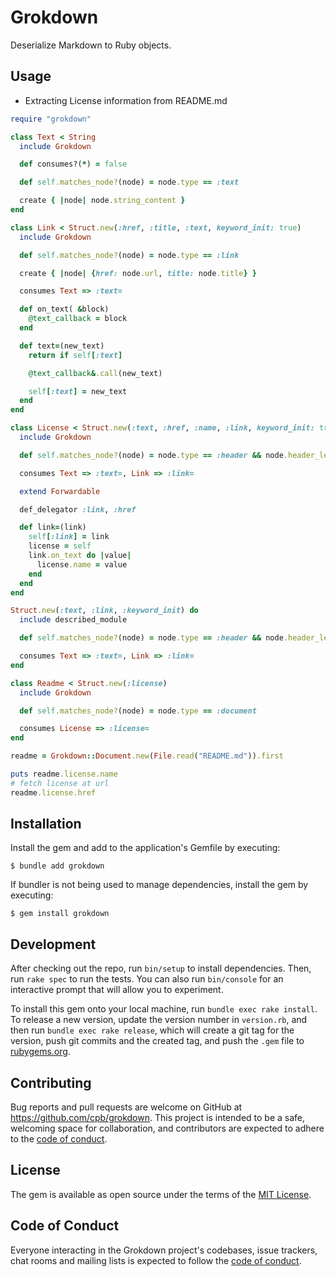# Grokdown

Deserialize Markdown to Ruby objects.

## Usage

- Extracting License information from README.md

```ruby
require "grokdown"

class Text < String
  include Grokdown

  def consumes?(*) = false

  def self.matches_node?(node) = node.type == :text

  create { |node| node.string_content }
end

class Link < Struct.new(:href, :title, :text, keyword_init: true)
  include Grokdown

  def self.matches_node?(node) = node.type == :link

  create { |node| {href: node.url, title: node.title} }

  consumes Text => :text=

  def on_text( &block)
    @text_callback = block
  end

  def text=(new_text)
    return if self[:text]

    @text_callback&.call(new_text)

    self[:text] = new_text
  end
end

class License < Struct.new(:text, :href, :name, :link, keyword_init: true)
  include Grokdown

  def self.matches_node?(node) = node.type == :header && node.header_level == 2 && node.first_child.string_content == "License"

  consumes Text => :text=, Link => :link=

  extend Forwardable

  def_delegator :link, :href

  def link=(link)
    self[:link] = link
    license = self
    link.on_text do |value|
      license.name = value
    end
  end
end

Struct.new(:text, :link, :keyword_init) do
  include described_module

  def self.matches_node?(node) = node.type == :header && node.header_level == 2

  consumes Text => :text=, Link => :link=
end

class Readme < Struct.new(:license)
  include Grokdown

  def self.matches_node?(node) = node.type == :document

  consumes License => :license=
end

readme = Grokdown::Document.new(File.read("README.md")).first

puts readme.license.name
# fetch license at url
readme.license.href
```

## Installation

Install the gem and add to the application's Gemfile by executing:

    $ bundle add grokdown

If bundler is not being used to manage dependencies, install the gem by executing:

    $ gem install grokdown

## Development

After checking out the repo, run `bin/setup` to install dependencies. Then, run `rake spec` to run the tests. You can also run `bin/console` for an interactive prompt that will allow you to experiment.

To install this gem onto your local machine, run `bundle exec rake install`. To release a new version, update the version number in `version.rb`, and then run `bundle exec rake release`, which will create a git tag for the version, push git commits and the created tag, and push the `.gem` file to [rubygems.org](https://rubygems.org).

## Contributing

Bug reports and pull requests are welcome on GitHub at https://github.com/cpb/grokdown. This project is intended to be a safe, welcoming space for collaboration, and contributors are expected to adhere to the [code of conduct](https://github.com/cpb/grokdown/blob/main/CODE_OF_CONDUCT.md).

## License

The gem is available as open source under the terms of the [MIT License](https://opensource.org/licenses/MIT).

## Code of Conduct

Everyone interacting in the Grokdown project's codebases, issue trackers, chat rooms and mailing lists is expected to follow the [code of conduct](https://github.com/cpb/grokdown/blob/main/CODE_OF_CONDUCT.md).

